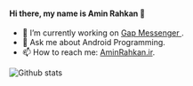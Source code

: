 #### Hi there, my name is Amin Rahkan 👋


- 🔭 I’m currently working on [Gap Messenger ](https://gap.im/en). 
- 💬 Ask me about Android Programming.
- 📫 How to reach me: [AminRahkan.ir](http://www.aminrahkan.ir/).  

![Github stats](https://github-readme-stats.vercel.app/api?username=AminRahkan)

<!-- 🌱 I’m currently learning Android Native ( Kotlin ). -> 


